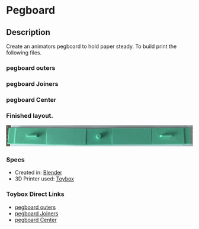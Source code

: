 # Pegboard

## Description
Create an animators pegboard to hold paper steady. To build print the following files.

### pegboard outers

### pegboard Joiners

### pegboard Center

### Finished layout.

![completed layout. Center and outers are facing up, the joiners link them by facing down](images/completed.png)

### Specs

* Created in: [Blender](https://www.blender.org)
* 3D Printer used: [Toybox](https://www.make.toys/)

### Toybox Direct Links

* [pegboard outers](https://www.make.toys/custom-toy-view/?toyId=wuhGikWZAS5KFjkPe)
* [pegboard Joiners](https://www.make.toys/custom-toy-view/?toyId=BKtmBHgReyQYruHqQ)
* [pegboard Center](https://www.make.toys/custom-toy-view/?toyId=kNspLNB4XgewXsTCs)
